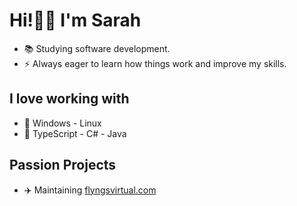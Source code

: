 # Hi!👋🏼 I'm Sarah
- 📚 Studying software development.
- ⚡ Always eager to learn how things work and improve my skills.
## I love working with
- 💖 Windows - Linux 
- 💖 TypeScript - C# - Java
## Passion Projects
- ✈️ Maintaining [flyngsvirtual.com](https://flyngsvirtual.com)
